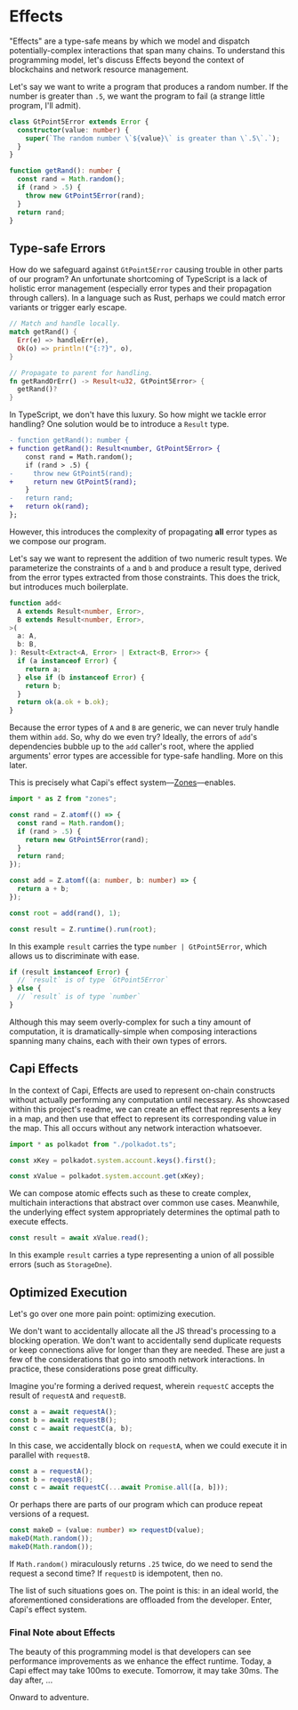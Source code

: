 # Effects

"Effects" are a type-safe means by which we model and dispatch potentially-complex interactions that span many chains. To understand this programming model, let's discuss Effects beyond the context of blockchains and network resource management.

Let's say we want to write a program that produces a random number. If the number is greater than `.5`, we want the program to fail (a strange little program, I'll admit).

```ts
class GtPoint5Error extends Error {
  constructor(value: number) {
    super(`The random number \`${value}\` is greater than \`.5\`.`);
  }
}

function getRand(): number {
  const rand = Math.random();
  if (rand > .5) {
    throw new GtPoint5Error(rand);
  }
  return rand;
}
```

## Type-safe Errors

How do we safeguard against `GtPoint5Error` causing trouble in other parts of our program? An unfortunate shortcoming of TypeScript is a lack of holistic error management (especially error types and their propagation through callers). In a language such as Rust, perhaps we could match error variants or trigger early escape.

```rs
// Match and handle locally.
match getRand() {
  Err(e) => handleErr(e),
  Ok(o) => println!("{:?}", o),
}

// Propagate to parent for handling.
fn getRandOrErr() -> Result<u32, GtPoint5Error> {
  getRand()?
}
```

In TypeScript, we don't have this luxury. So how might we tackle error handling? One solution would be to introduce a `Result` type.

```diff
- function getRand(): number {
+ function getRand(): Result<number, GtPoint5Error> {
    const rand = Math.random();
    if (rand > .5) {
-     throw new GtPoint5(rand);
+     return new GtPoint5(rand);
    }
-   return rand;
+   return ok(rand);
};
```

However, this introduces the complexity of propagating **all** error types as we compose our program.

Let's say we want to represent the addition of two numeric result types. We parameterize the constraints of `a` and `b` and produce a result type, derived from the error types extracted from those constraints. This does the trick, but introduces much boilerplate.

```ts
function add<
  A extends Result<number, Error>,
  B extends Result<number, Error>,
>(
  a: A,
  b: B,
): Result<Extract<A, Error> | Extract<B, Error>> {
  if (a instanceof Error) {
    return a;
  } else if (b instanceof Error) {
    return b;
  }
  return ok(a.ok + b.ok);
}
```

Because the error types of `A` and `B` are generic, we can never truly handle them within `add`. So, why do we even try? Ideally, the errors of `add`'s dependencies bubble up to the `add` caller's root, where the applied arguments' error types are accessible for type-safe handling. More on this later.

This is precisely what Capi's effect system––[Zones](https://github.com/paritytech/zones)––enables.

```ts
import * as Z from "zones";

const rand = Z.atomf(() => {
  const rand = Math.random();
  if (rand > .5) {
    return new GtPoint5Error(rand);
  }
  return rand;
});

const add = Z.atomf((a: number, b: number) => {
  return a + b;
});

const root = add(rand(), 1);

const result = Z.runtime().run(root);
```

In this example `result` carries the type `number | GtPoint5Error`, which allows us to discriminate with ease.

```ts
if (result instanceof Error) {
  // `result` is of type `GtPoint5Error`
} else {
  // `result` is of type `number`
}
```

Although this may seem overly-complex for such a tiny amount of computation, it is dramatically-simple when composing interactions spanning many chains, each with their own types of errors.

## Capi Effects

In the context of Capi, Effects are used to represent on-chain constructs without actually performing any computation until necessary. As showcased within this project's readme, we can create an effect that represents a key in a map, and then use that effect to represent its corresponding value in the map. This all occurs without any network interaction whatsoever.

```ts
import * as polkadot from "./polkadot.ts";

const xKey = polkadot.system.account.keys().first();

const xValue = polkadot.system.account.get(xKey);
```

We can compose atomic effects such as these to create complex, multichain interactions that abstract over common use cases. Meanwhile, the underlying effect system appropriately determines the optimal path to execute effects.

```ts
const result = await xValue.read();
```

In this example `result` carries a type representing a union of all possible errors (such as `StorageDne`).

## Optimized Execution

Let's go over one more pain point: optimizing execution.

We don't want to accidentally allocate all the JS thread's processing to a blocking operation. We don't want to accidentally send duplicate requests or keep connections alive for longer than they are needed. These are just a few of the considerations that go into smooth network interactions. In practice, these considerations pose great difficulty.

Imagine you're forming a derived request, wherein `requestC` accepts the result of `requestA` and `requestB`.

```ts
const a = await requestA();
const b = await requestB();
const c = await requestC(a, b);
```

In this case, we accidentally block on `requestA`, when we could execute it in parallel with `requestB`.

```ts
const a = requestA();
const b = requestB();
const c = await requestC(...await Promise.all([a, b]));
```

Or perhaps there are parts of our program which can produce repeat versions of a request.

```ts
const makeD = (value: number) => requestD(value);
makeD(Math.random());
makeD(Math.random());
```

If `Math.random()` miraculously returns `.25` twice, do we need to send the request a second time? If `requestD` is idempotent, then no.

The list of such situations goes on. The point is this: in an ideal world, the aforementioned considerations are offloaded from the developer. Enter, Capi's effect system.

### Final Note about Effects

The beauty of this programming model is that developers can see performance improvements as we enhance the effect runtime. Today, a Capi effect may take 100ms to execute. Tomorrow, it may take 30ms. The day after, ...

Onward to adventure.
